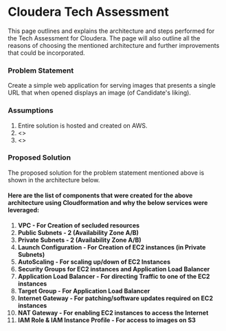 # Cloudera Tech Assessment
This page outlines and explains the architecture and steps performed for the Tech Assessment for Cloudera. The page will also outline all the reasons of choosing the mentioned architecture and further improvements that could be incorporated.

### Problem Statement
Create a simple web application for serving images that presents a single URL that when opened displays an image (of Candidate's liking).

### Assumptions
1. Entire solution is hosted and created on AWS.
2. <>
3. <>

### Proposed Solution
The proposed solution for the problem statement mentioned above is shown in the architecture below. 

<add image of architecture here>
  
#### Here are the list of components that were created for the above architecture using Cloudformation and why the below services were leveraged:
1. **VPC - For Creation of secluded resources**
2. **Public Subnets - 2 (Availability Zone A/B)**
3. **Private Subnets - 2 (Availability Zone A/B)**
4. **Launch Configuration - For Creation of EC2 instances (in Private Subnets)**
5. **AutoScaling - For scaling up/down of EC2 Instances**
6. **Security Groups for EC2 instances and Application Load Balancer**
7. **Application Load Balancer - For directing Traffic to one of the EC2 instances**
8. **Target Group - For Application Load Balancer**
9. **Internet Gateway - For patching/software updates required on EC2 instances**
10. **NAT Gateway - For enabling EC2 instances to access the Internet**
11. **IAM Role & IAM Instance Profile - For access to images on S3**






